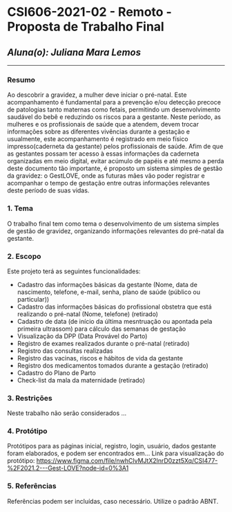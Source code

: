 # **CSI606-2021-02 - Remoto - Proposta de Trabalho Final**

## *Aluna(o): Juliana Mara Lemos*

--------------

<!-- Descrever um resumo sobre o trabalho. -->

### Resumo

  Ao descobrir a gravidez, a mulher deve iniciar o pré-natal. Este acompanhamento é fundamental para a prevenção e/ou detecção precoce de patologias tanto maternas como fetais, permitindo um desenvolvimento saudável do bebê e reduzindo os riscos para a gestante. Neste período, as mulheres e os profissionais de saúde que a atendem, devem trocar informações sobre as diferentes vivências durante a gestação e usualmente, este acompanhamento é registrado em meio físico impresso(caderneta da gestante) pelos profissionais de saúde. Afim de que as gestantes possam ter acesso à essas informações da caderneta organizadas em meio digital, evitar acúmulo de papéis e até mesmo a perda deste documento tão importante, é proposto um sistema simples de gestão da gravidez: o GestLOVE, onde as futuras mães vão poder registrar e acompanhar o tempo de gestação entre outras informações relevantes deste período de suas vidas.

<!-- Apresentar o tema. -->
### 1. Tema

  O trabalho final tem como tema o desenvolvimento de um sistema simples de gestão de gravidez, organizando informações relevantes do pré-natal da gestante.

<!-- Descrever e limitar o escopo da aplicação. -->
### 2. Escopo

  Este projeto terá as seguintes funcionalidades:
  - Cadastro das informações básicas da gestante (Nome, data de nascimento, telefone, e-mail, senha, plano de saúde (público ou particular))
  - Cadastro das informações básicas do profissional obstetra que está realizando o pré-natal (Nome, telefone) (retirado)
  - Cadastro de data (de início da última mesntruação ou apontada pela primeira ultrassom) para cálculo das semanas de gestação
  - Visualização da DPP (Data Provável do Parto)
  - Registro de exames realizados durante o pré-natal (retirado)
  - Registro das consultas realizadas
  - Registro das vacinas, riscos e hábitos de vida da gestante
  - Registro dos medicamentos tomados durante a gestação (retirado)
  - Cadastro do Plano de Parto
  - Check-list da mala da maternidade (retirado)

<!-- Apresentar restrições de funcionalidades e de escopo. -->
### 3. Restrições

  Neste trabalho não serão considerados ...

<!-- Construir alguns protótipos para a aplicação, disponibilizá-los no Github e descrever o que foi considerado. //-->
### 4. Protótipo

  Protótipos para as páginas inicial, registro, login, usuário, dados gestante foram elaborados, e podem ser encontrados em...
  Link para visualização do protótipo: https://www.figma.com/file/nwhClvMJtX2lnrD0zzt5Xq/CSI477-%2F2021.2---Gest-LOVE?node-id=0%3A1

### 5. Referências

  Referências podem ser incluídas, caso necessário. Utilize o padrão ABNT.
